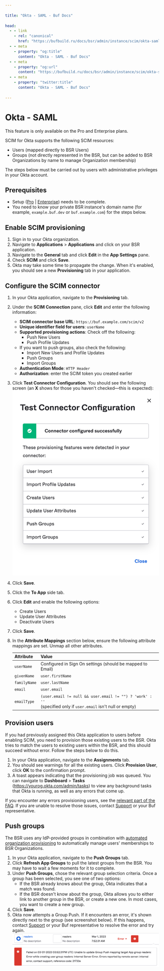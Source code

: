 ```yaml
---

title: "Okta - SAML - Buf Docs"

head:
  - - link
    - rel: "canonical"
      href: "https://bufbuild.ru/docs/bsr/admin/instance/scim/okta-saml/"
  - - meta
    - property: "og:title"
      content: "Okta - SAML - Buf Docs"
  - - meta
    - property: "og:url"
      content: "https://bufbuild.ru/docs/bsr/admin/instance/scim/okta-saml/"
  - - meta
    - property: "twitter:title"
      content: "Okta - SAML - Buf Docs"

---
```


# Okta - SAML

This feature is only available on the Pro and Enterprise plans.

SCIM for Okta supports the following SCIM resources:

- Users (mapped directly to BSR Users)
- Groups (not directly represented in the BSR, but can be added to BSR Organizations by name to manage Organization membership)

The steps below must be carried out by users with administrative privileges in your Okta account.

## Prerequisites

- Setup ([Pro](../../setup-pro/) | [Enterprise](../../setup-enterprise/)) needs to be complete.
- You need to know your private BSR instance's domain name (for example, `example.buf.dev` or `buf.example.com`) for the steps below.

## Enable SCIM provisioning

1.  Sign in to your Okta organization.
2.  Navigate to **Applications** > **Applications** and click on your BSR application.
3.  Navigate to the **General** tab and click **Edit** in the **App Settings** pane.
4.  Check **SCIM** and click **Save**.
5.  Okta may take some time to propagate the change. When it's enabled, you should see a new **Provisioning** tab in your application.

## Configure the SCIM connector

1.  In your Okta application, navigate to the **Provisioning** tab.
2.  Under the **SCIM Connection** pane, click **Edit** and enter the following information:
    - **SCIM connector base URL**: `https://buf.example.com/scim/v2`
    - **Unique identifier field for users**: `userName`
    - **Supported provisioning actions**: Check off the following:
      - Push New Users
      - Push Profile Updates
    - If you want to push groups, also check the following:
      - Import New Users and Profile Updates
      - Push Groups
      - Import Groups
    - **Authentication Mode**: `HTTP Header`
    - **Authorization**: enter the SCIM token you created earlier
3.  Click **Test Connector Configuration**. You should see the following screen (an **X** shows for those you haven't checked—this is expected):![Okta SCIM connector success](../../../../../images/bsr/scim/test-connector-configuration-success.png)
4.  Click **Save**.
5.  Click the **To App** side tab.
6.  Click **Edit** and enable the following options:
    - Create Users
    - Update User Attributes
    - Deactivate Users
7.  Click **Save**.
8.  In the **Attribute Mappings** section below, ensure the following attribute mappings are set. Unmap all other attributes.

    | Attribute    | Value                                                                                                             |
    | ------------ | ----------------------------------------------------------------------------------------------------------------- |
    | `userName`   | Configured in Sign On settings (should be mapped to Email)                                                        |
    | `givenName`  | `user.firstName`                                                                                                  |
    | `familyName` | `user.lastName`                                                                                                   |
    | `email`      | `user.email`                                                                                                      |
    | `emailType`  | `(user.email != null && user.email != "") ? 'work' : ''` <br>(specified only if `user.email` isn't null or empty) |

## Provision users

If you had previously assigned this Okta application to users before enabling SCIM, you need to provision those existing users to the BSR. Okta tries to match the users to existing users within the BSR, and this should succeed without error. Follow the steps below to do this.

1.  In your Okta application, navigate to the **Assignments** tab.
2.  You should see warnings for all the existing users. Click **Provision User**, click **OK** to the confirmation prompt.
3.  A toast appears indicating that the provisioning job was queued. You can navigate to **Dashboard** > **Tasks** (https://yourog.okta.com/admin/tasks) to view any background tasks that Okta is running, as well as any errors that come up.

If you encounter any errors provisioning users, see the [relevant part of the FAQ](../faq/#how-do-i-resolve-a-failed-user-provision). If you are unable to resolve those issues, contact [Support](https://support.buf.build) or your Buf representative.

## Push groups

The BSR uses any IdP-provided groups in combination with [automated organization provisioning](../../user-lifecycle/#autoprovisioning) to automatically manage users' memberships to BSR Organizations.

1.  In your Okta application, navigate to the **Push Groups** tab.
2.  Click **Refresh App Groups** to pull the latest groups from the BSR. You may have to wait a few moments for it to complete.
3.  Under **Push Groups**, chose the relevant group selection criteria. Once a group has been selected, you see one of two options:
    - If the BSR already knows about the group, Okta indicates that a match was found.
    - If the BSR doesn't know about the group, Okta allows you to either link to another group in the BSR, or create a new one. In most cases, you want to create a new group.
4.  Click **Save**.
5.  Okta now attempts a Group Push. If it encounters an error, it's shown directly next to the group (see screenshot below). If this happens, contact [Support](https://support.buf.build) or your Buf representative to resolve the error and try again.![Okta SCIM attribute mappings](../../../../../images/bsr/scim/okta-scim-push-groups-error.png)
